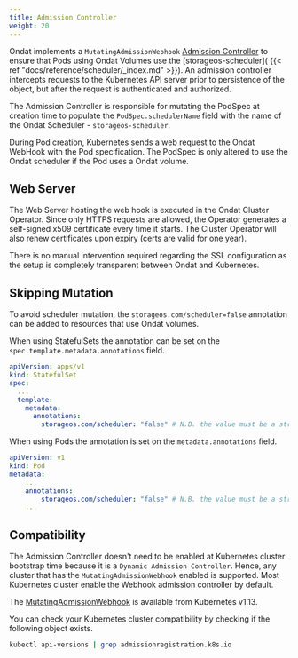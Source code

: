 ```yaml
---
title: Admission Controller
weight: 20
---
```


Ondat implements a `MutatingAdmissionWebhook` [Admission
Controller](https://kubernetes.io/docs/reference/access-authn-authz/extensible-admission-controllers/#what-are-admission-webhooks)
to ensure that Pods using Ondat Volumes use the [storageos-scheduler](
{{< ref "docs/reference/scheduler/_index.md" >}}). An admission controller intercepts
requests to the Kubernetes API server prior to persistence of the object, but
after the request is authenticated and authorized.

The Admission Controller is responsible for mutating the PodSpec at creation time
to populate the `PodSpec.schedulerName` field with the name of the Ondat
Scheduler - `storageos-scheduler`.

During Pod creation, Kubernetes sends a web request to the Ondat
WebHook with the Pod specification. The PodSpec is only altered to use the
Ondat scheduler if the Pod uses a Ondat volume.

## Web Server

The Web Server hosting the web hook is executed in the Ondat Cluster
Operator. Since only HTTPS requests are allowed, the Operator generates a
self-signed x509 certificate every time it starts. The Cluster Operator will
also renew certificates upon expiry (certs are valid for one year).

There is no manual intervention required regarding the SSL configuration as the
setup is completely transparent between Ondat and Kubernetes.

## Skipping Mutation

To avoid scheduler mutation, the `storageos.com/scheduler=false` annotation can
be added to resources that use Ondat volumes.

When using StatefulSets the annotation can be set on the `spec.template.metadata.annotations` field.

```yaml
apiVersion: apps/v1
kind: StatefulSet
spec:
  ...
  template:
    metadata:
      annotations:
        storageos.com/scheduler: "false" # N.B. the value must be a string and not a boolean
```

When using Pods the annotation is set on the `metadata.annotations` field.
```yaml
apiVersion: v1
kind: Pod
metadata:
    ...
    annotations:
        storageos.com/scheduler: "false" # N.B. the value must be a string and not a boolean
    ...
```


## Compatibility

The Admission Controller doesn't need to be enabled at Kubernetes cluster
bootstrap time because it is a `Dynamic Admission Controller`. Hence, any
cluster that has the `MutatingAdmissionWebhook` enabled is supported. Most
Kubernetes cluster enable the Webhook admission controller by default.

The
[MutatingAdmissionWebhook](https://kubernetes.io/docs/reference/access-authn-authz/admission-controllers/#mutatingadmissionwebhook)
is available from Kubernetes v1.13.

You can check your Kubernetes cluster compatibility by checking if the
following object exists.

```bash
kubectl api-versions | grep admissionregistration.k8s.io
```
